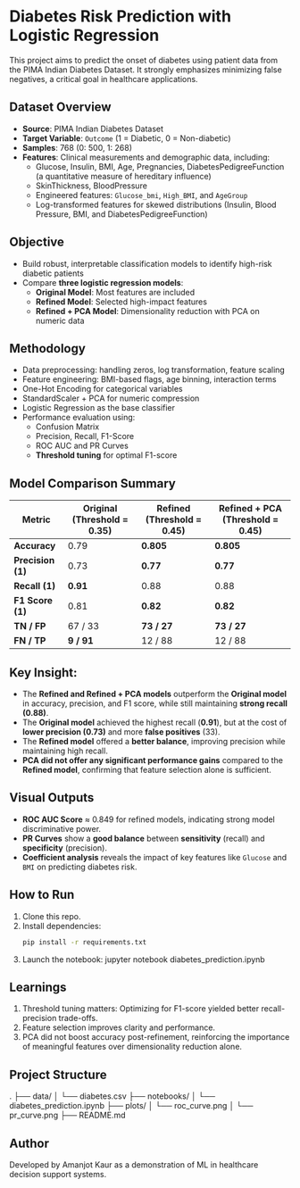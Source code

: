 # Diabetes Risk Prediction with Logistic Regression

This project aims to predict the onset of diabetes using patient data from the PIMA Indian Diabetes Dataset. It strongly emphasizes minimizing false negatives, a critical goal in healthcare applications.

## Dataset Overview

- **Source**: PIMA Indian Diabetes Dataset
- **Target Variable**: `Outcome` (1 = Diabetic, 0 = Non-diabetic)
- **Samples**: 768 (0: 500, 1: 268)
- **Features**: Clinical measurements and demographic data, including:
  - Glucose, Insulin, BMI, Age, Pregnancies, DiabetesPedigreeFunction (a quantitative measure of hereditary influence)
  - SkinThickness, BloodPressure
  - Engineered features: `Glucose_bmi`, `High_BMI`, and `AgeGroup`
  - Log-transformed features for skewed distributions (Insulin, Blood Pressure, BMI, and DiabetesPedigreeFunction)

## Objective

- Build robust, interpretable classification models to identify high-risk diabetic patients
- Compare **three logistic regression models**:
  - **Original Model**: Most features are included
  - **Refined Model**: Selected high-impact features
  - **Refined + PCA Model**: Dimensionality reduction with PCA on numeric data

## Methodology

- Data preprocessing: handling zeros, log transformation, feature scaling
- Feature engineering: BMI-based flags, age binning, interaction terms
- One-Hot Encoding for categorical variables
- StandardScaler + PCA for numeric compression
- Logistic Regression as the base classifier
- Performance evaluation using:
  - Confusion Matrix
  - Precision, Recall, F1-Score
  - ROC AUC and PR Curves
  - **Threshold tuning** for optimal F1-score

## Model Comparison Summary

| Metric              | Original (Threshold = 0.35)  | Refined (Threshold = 0.45)  | Refined + PCA (Threshold = 0.45) |
|---------------------|------------------------------|-----------------------------|----------------------------------|
| **Accuracy**        | 0.79                         | **0.805**                   | **0.805**                        |
| **Precision (1)**   | 0.73                         | **0.77**                    | **0.77**                         |
| **Recall (1)**      | **0.91**                     | 0.88                        | 0.88                             |
| **F1 Score (1)**    | 0.81                         | **0.82**                    | **0.82**                         |
| **TN / FP**         | 67 / 33                      | **73 / 27**                 | **73 / 27**                      |
| **FN / TP**         | **9 / 91**                   | 12 / 88                     | 12 / 88                          |

## **Key Insight**:
- The **Refined and Refined + PCA models** outperform the **Original model** in accuracy, precision, and F1 score, while still maintaining **strong recall (0.88)**.
- The **Original model** achieved the highest recall (**0.91**), but at the cost of **lower precision (0.73)** and more **false positives** (33).
- The **Refined model** offered a **better balance**, improving precision while maintaining high recall.
- **PCA did not offer any significant performance gains** compared to the **Refined model**, confirming that feature selection alone is sufficient.

## Visual Outputs

- **ROC AUC Score** ≈ 0.849 for refined models, indicating strong model discriminative power.
- **PR Curves** show a **good balance** between **sensitivity** (recall) and **specificity** (precision).
- **Coefficient analysis** reveals the impact of key features like `Glucose` and `BMI` on predicting diabetes risk.

## How to Run

1. Clone this repo.
2. Install dependencies:
   ```bash
   pip install -r requirements.txt
3. Launch the notebook:
   jupyter notebook diabetes_prediction.ipynb

## Learnings
1. Threshold tuning matters: Optimizing for F1-score yielded better recall-precision trade-offs.
2. Feature selection improves clarity and performance.
3. PCA did not boost accuracy post-refinement, reinforcing the importance of meaningful features over dimensionality reduction alone.

## Project Structure
.
├── data/
│   └── diabetes.csv
├── notebooks/
│   └── diabetes_prediction.ipynb
├── plots/
│   └── roc_curve.png
│   └── pr_curve.png
├── README.md

## Author
Developed by Amanjot Kaur as a demonstration of ML in healthcare decision support systems.
